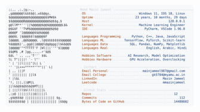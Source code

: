 <picture>
  <source srcset="https://raw.githubusercontent.com/mmazinjameel/mmazinjameel/main/dark_mode.svg?v=1759608603" media="(prefers-color-scheme: dark)">
  <img src="https://raw.githubusercontent.com/mmazinjameel/mmazinjameel/main/light_mode.svg?v=1759608603">
</picture>
